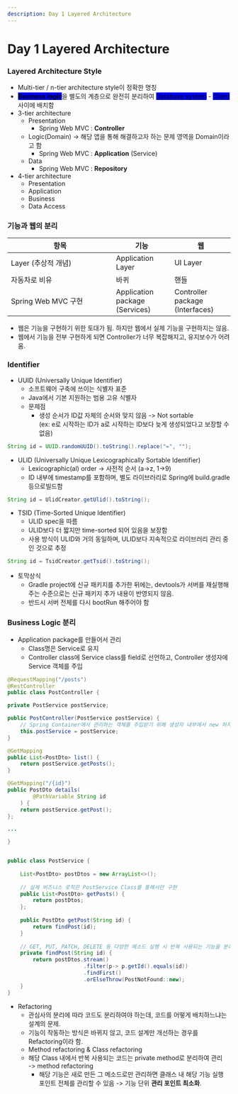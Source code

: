 ```yaml
---
description: Day 1 Layered Architecture
---
```


# Day 1 Layered Architecture

### Layered Architecture Style

* Multi-tier / n-tier architecture style이 정확한 명칭
* <mark style="background-color:blue;">**Business logic**</mark>을 별도의 계층으로 완전히 분리하여 <mark style="background-color:blue;">Database system</mark> - <mark style="background-color:blue;">Client</mark> 사이에 배치함
* 3-tier architecture
  * Presentation
    * Spring Web MVC : **Controller**
  * Logic(Domain) -> 해당 앱을 통해 해결하고자 하는 문제 영역을 Domain이라고 함
    * Spring Web MVC : **Application** (Service)
  * Data
    * Spring Web MVC : **Repository**
* 4-tier architecture
  * Presentation
  * Application
  * Business
  * Data Access

### 기능과 웹의 분리

<table><thead><tr><th width="221.33333333333331">항목</th><th>기능</th><th>웹</th></tr></thead><tbody><tr><td>Layer (추상적 개념)</td><td>Application Layer</td><td>UI Layer</td></tr><tr><td>자동차로 비유</td><td>바퀴</td><td>핸들</td></tr><tr><td>Spring Web MVC 구현</td><td>Application package (Services)</td><td>Controller package (Interfaces)</td></tr></tbody></table>

* 웹은 기능을 구현하기 위한 토대가 됨. 하지만 웹에서 실제 기능을 구현하지는 않음.
* 웹에서 기능을 전부 구현하게 되면 Controller가 너무 복잡해지고, 유지보수가 어려움.

### Identifier

* UUID (Universally Unique Identifier)
  * 소프트웨어 구축에 쓰이는 식별자 표준
  * Java에서 기본 지원하는 범용 고유 식별자
  * 문제점
    * 생성 순서가 ID값 자체의 순서와 맞지 않음 -> Not sortable\
      (ex: e로 시작하는 ID가 a로 시작하는 ID보다 늦게 생성되었다고 보장할 수 없음)

```java
String id = UUID.randomUUID().toString().replace("=", "");
```

* ULID (Universally Unique Lexicographically Sortable Identifier)
  * Lexicographic(al) order -> 사전적 순서 (a->z, 1->9)
  * ID 내부에 timestamp를 포함하며, 별도 라이브러리로 Spring에 build.gradle 등으로빌드함

```java
String id = UlidCreator.getUlid().toString();
```

* TSID (Time-Sorted Unique Identifier)
  * ULID spec을 따름
  * ULID보다 더 짧지만 time-sorted 되어 있음을 보장함
  * 사용 방식이 ULID와 거의 동일하며, ULID보다 지속적으로 라이브러리 관리 중인 것으로 추정

```java
String id = TsidCreator.getTsid().toString();
```

* 토막상식
  * Gradle project에 신규 패키지를 추가한 뒤에는, devtools가 서버를 재실행해주는 수준으로는 신규 패키지 추가 내용이 반영되지 않음.
  * 반드시 서버 전체를 다시 bootRun 해주어야 함

### Business Logic 분리

* Application package를 만들어서 관리
  * Class명은 Service로 유지
  * Controller class에 Service class를 field로 선언하고, Controller 생성자에 Service 객체를 주입

```java
@RequestMapping("/posts")
@RestController
public class PostController {

private PostService postService;

public PostController(PostService postService) {
    // Spring Container에서 관리하는 객체를 주입받기 위해 생성자 내부에서 new 하지 않음
    this.postService = postService;
}

@GetMapping
public List<PostDto> list() {
    return postService.getPosts();
}

@GetMapping("/{id}")
public PostDto details(
        @PathVariable String id
    ) {
    return postService.getPost();
};

...

}


public class PostService {
    
    List<PostDto> postDtos = new ArrayList<>();
    
    // 실제 비즈니스 로직은 PostService Class를 통해서만 구현
    public List<PostDto> getPosts() {
        return postDtos;
    };
    
    public PostDto getPost(String id) {
        return findPost(id);
    }
    
    // GET, PUT, PATCH, DELETE 등 다양한 메소드 실행 시 반복 사용되는 기능을 분리함
    private findPost(String id) {
        return postDtos.stream()
                        .filter(p-> p.getId().equals(id))
                        .findFirst()
                        .orElseThrow(PostNotFound::new);
    }
}
```

* Refactoring
  * 관심사의 분리에 따라 코드도 분리하여야 하는데, 코드를 어떻게 배치하느냐는 설계의 문제.
  * 기능이 작동하는 방식은 바뀌지 않고, 코드 설계만 개선하는 경우를 Refactoring이라 함.
  * Method refactoring & Class refactoring
  * 해당 Class 내에서 반복 사용되는 코드는 private method로 분리하여 관리\
    \-> method refactoring
    * 해당 기능은 새로 만든 그 메소드로만 관리하면 클래스 내 해당 기능 실행 포인트 전체를 관리할 수 있음 -> 기능 단위 **관리 포인트 최소화**.
